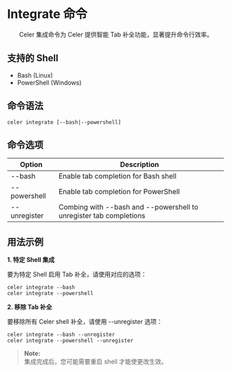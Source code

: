 # Integrate 命令

&emsp;&emsp;Celer 集成命令为 Celer 提供智能 Tab 补全功能，显著提升命令行效率。

## 支持的 Shell

- Bash (Linux)
- PowerShell (Windows)

## 命令语法

```shell
celer integrate [--bash|--powershell]
```

## 命令选项

| Option	    | Description	                                                            |
| ------------- | ------------------------------------------------------------------------- |
| --bash	    | Enable tab completion for Bash shell	                                    |
| --powershell	| Enable tab completion for PowerShell	                                    |
| --unregister  | Combing with --bash and --powershell to unregister tab completions	    |

## 用法示例

**1. 特定 Shell 集成**

要为特定 Shell 启用 Tab 补全，请使用对应的选项：

```shell
celer integrate --bash
celer integrate --powershell
```

**2. 移除 Tab 补全**

要移除所有 Celer shell 补全，请使用 --unregister 选项：

```shell
celer integrate --bash --unregister
celer integrate --powershell --unregister
```

> **Note:**   
> 集成完成后，您可能需要重启 shell 才能使更改生效。

